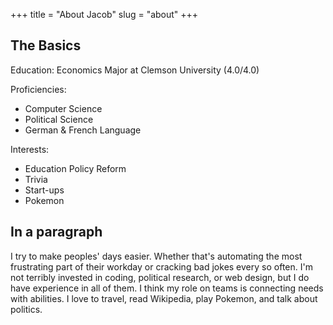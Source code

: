 +++
title = "About Jacob"
slug = "about"
+++

## The Basics
Education: Economics Major at Clemson University (4.0/4.0)

Proficiencies: 
* Computer Science 
* Political Science
* German & French Language

Interests: 
* Education Policy Reform 
* Trivia
* Start-ups 
* Pokemon

## In a paragraph
I try to make peoples' days easier. Whether that's automating the most frustrating part of their workday or cracking bad jokes every so often. I'm not terribly invested in coding, political research, or web design, but I do have experience in all of them. I think my role on teams is connecting needs with abilities. I love to travel, read Wikipedia, play Pokemon, and talk about politics.  
